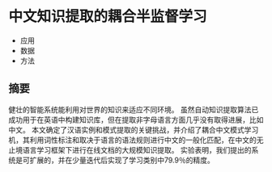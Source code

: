 # 中文知识提取的耦合半监督学习

* 应用
* 数据
* 方法

## 摘要

健壮的智能系统能利用对世界的知识来适应不同环境。
虽然自动知识提取算法已成功用于在英语中构建知识库，但在提取非字母语言方面几乎没有取得进展，比如中文。
本文确定了汉语实例和模式提取的关键挑战，并介绍了耦合中文模式学习机，其利用词性标注和取决于语言的语法规则进行中文的一般化匹配，在中文的无止境语言学习框架下进行在线文档的大规模知识提取。
实验表明，我们提出的系统是可扩展的，并在少量迭代后实现了学习类别中79.9％的精度。
